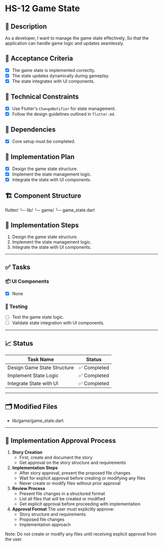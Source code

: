 # HS-12 Game State

## 📝 Description

As a developer,
I want to manage the game state effectively,
So that the application can handle game logic and updates seamlessly.

## 🎯 Acceptance Criteria

- [x] The game state is implemented correctly.
- [x] The state updates dynamically during gameplay.
- [x] The state integrates with UI components.

## 🧩 Technical Constraints

- [x] Use Flutter's `ChangeNotifier` for state management.
- [x] Follow the design guidelines outlined in `flutter.md`.

## 🔧 Dependencies

- [x] Core setup must be completed.

## 🔨 Implementation Plan

- [x] Design the game state structure.
- [x] Implement the state management logic.
- [x] Integrate the state with UI components.

## 🏗 Component Structure

flutter/
└─ lib/
   └─ game/
       └─ game_state.dart

## 📝 Implementation Steps

1. Design the game state structure.
2. Implement the state management logic.
3. Integrate the state with UI components.

---

## ✅ Tasks

### 📦 UI Components

- [x] None

### 🧪 Testing

- [ ] Test the game state logic.
- [ ] Validate state integration with UI components.

---

## 📈 Status

| Task Name                   | Status         |
| --------------------------- | -------------- |
| Design Game State Structure | ✅ Completed   |
| Implement State Logic       | ✅ Completed   |
| Integrate State with UI     | ✅ Completed   |

---

## 🗂 Modified Files

- lib/game/game_state.dart

---

## 🚨 Implementation Approval Process

1. **Story Creation**
   - First, create and document the story
   - Get approval on the story structure and requirements
2. **Implementation Steps**
   - After story approval, present the proposed file changes
   - Wait for explicit approval before creating or modifying any files
   - Never create or modify files without prior approval
3. **Review Process**
   - Present file changes in a structured format
   - List all files that will be created or modified
   - Get explicit approval before proceeding with implementation
4. **Approval Format**
   The user must explicitly approve:
   - Story structure and requirements
   - Proposed file changes
   - Implementation approach

Note: Do not create or modify any files until receiving explicit approval from the user.
